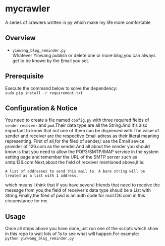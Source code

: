 # mycrawler
 A series of crawlers written in py which make my life more comfortable  

## Overview
- `yinwang_blog_reminder.py`  
Whatever Yinwang publish or delete one or more blog,you can always get to be known
by the Email you set.

## Prerequisite 
Execute the command below to solve the dependency:  
`sudo pip install -r requirement.txt`  

## Configuration & Notice 
You need to create a file named `config.py` with three required fields of `sender` `receiver` and `pwd`.Their data type are all the String.And it's also important to know that not one of them can be dispensed with.The value of sender and receiver are the respective Email adress as their literal meaning representing. First of all,for the filed of sender,I use the Email sevice provider of 126.com as the sender.And all about the sender you should know is that you need to allow the POP3/SMTP/IMAP service in the system setting page and remember the URL of the SMTP server such as smtp.126.com.Next,about the field of receiver mentioned above,it is:  
```
A list of addresses to send this mail to. A bare string will be treated as a list with 1 address.
```
which means I think that if you have several friends that need to receive the message from you,the field of receiver's data type shoud be a List with String.Finally,the filed of pwd is an auth code for mail.126.com in this circumstance for me.

## Usage
Once all steps above you have done,just run one of the scripts which show in this repo to wait lots of 1s to see what will happen.For example:  
`python yinwang_blog_reminder.py`


